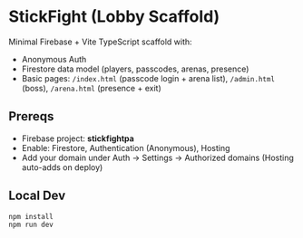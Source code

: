 # StickFight (Lobby Scaffold)

Minimal Firebase + Vite TypeScript scaffold with:
- Anonymous Auth
- Firestore data model (players, passcodes, arenas, presence)
- Basic pages: `/index.html` (passcode login + arena list), `/admin.html` (boss), `/arena.html` (presence + exit)

## Prereqs
- Firebase project: **stickfightpa**
- Enable: Firestore, Authentication (Anonymous), Hosting
- Add your domain under Auth → Settings → Authorized domains (Hosting auto-adds on deploy)

## Local Dev
```bash
npm install
npm run dev
